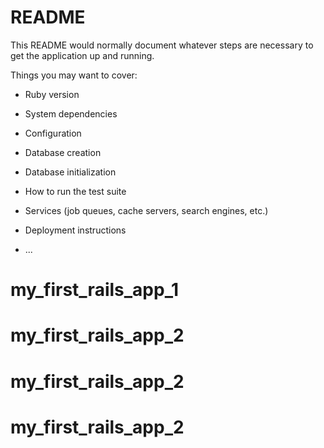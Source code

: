# README

This README would normally document whatever steps are necessary to get the
application up and running.

Things you may want to cover:

* Ruby version

* System dependencies

* Configuration

* Database creation

* Database initialization

* How to run the test suite

* Services (job queues, cache servers, search engines, etc.)

* Deployment instructions

* ...
# my_first_rails_app_1
# my_first_rails_app_2
# my_first_rails_app_2
# my_first_rails_app_2

